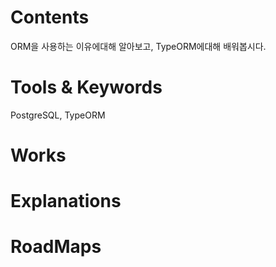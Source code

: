 

# Contents

ORM을 사용하는 이유에대해 알아보고, TypeORM에대해 배워봅시다.

# Tools &  Keywords

PostgreSQL, TypeORM

# Works

# Explanations

# RoadMaps